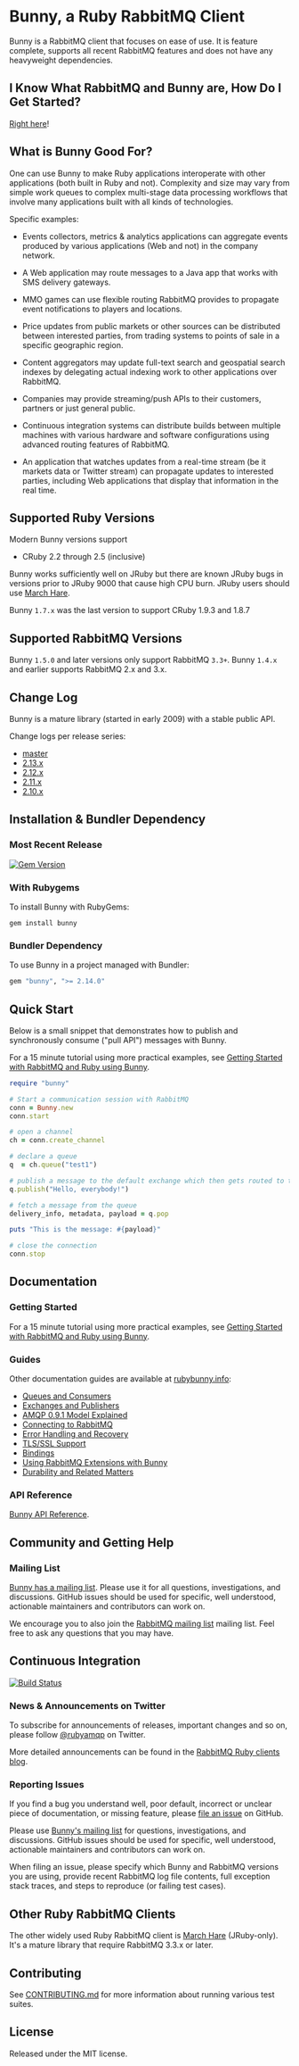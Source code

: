 # Bunny, a Ruby RabbitMQ Client

Bunny is a RabbitMQ client that focuses on ease of use. It
is feature complete, supports all recent RabbitMQ features and does not
have any heavyweight dependencies.


## I Know What RabbitMQ and Bunny are, How Do I Get Started?

[Right here](http://rubybunny.info/articles/getting_started.html)!


## What is Bunny Good For?

One can use Bunny to make Ruby applications interoperate with other
applications (both built in Ruby and not). Complexity and size may vary from
simple work queues to complex multi-stage data processing workflows that involve
many applications built with all kinds of technologies.

Specific examples:

 * Events collectors, metrics & analytics applications can aggregate events produced by various applications
   (Web and not) in the company network.

 * A Web application may route messages to a Java app that works
   with SMS delivery gateways.

 * MMO games can use flexible routing RabbitMQ provides to propagate event notifications to players and locations.

 * Price updates from public markets or other sources can be distributed between interested parties, from trading systems to points of sale in a specific geographic region.

 * Content aggregators may update full-text search and geospatial search indexes
   by delegating actual indexing work to other applications over RabbitMQ.

 * Companies may provide streaming/push APIs to their customers, partners
   or just general public.

 * Continuous integration systems can distribute builds between multiple machines with various hardware and software
   configurations using advanced routing features of RabbitMQ.

 * An application that watches updates from a real-time stream (be it markets data
   or Twitter stream) can propagate updates to interested parties, including
   Web applications that display that information in the real time.



## Supported Ruby Versions

Modern Bunny versions support

 * CRuby 2.2 through 2.5 (inclusive)

Bunny works sufficiently well on JRuby but there are known
JRuby bugs in versions prior to JRuby 9000 that cause high CPU burn. JRuby users should
use [March Hare](http://rubymarchhare.info).

Bunny `1.7.x` was the last version to support CRuby 1.9.3 and 1.8.7


## Supported RabbitMQ Versions

Bunny `1.5.0` and later versions only support RabbitMQ `3.3+`.
Bunny `1.4.x` and earlier supports RabbitMQ 2.x and 3.x.


## Change Log

Bunny is a mature library (started in early 2009) with
a stable public API.

Change logs per release series:

 * [master](https://github.com/ruby-amqp/bunny/blob/master/ChangeLog.md)
 * [2.13.x](https://github.com/ruby-amqp/bunny/blob/2.13.x-stable/ChangeLog.md)
 * [2.12.x](https://github.com/ruby-amqp/bunny/blob/2.12.x-stable/ChangeLog.md)
 * [2.11.x](https://github.com/ruby-amqp/bunny/blob/2.11.x-stable/ChangeLog.md)
 * [2.10.x](https://github.com/ruby-amqp/bunny/blob/2.10.x-stable/ChangeLog.md)



## Installation & Bundler Dependency

### Most Recent Release

[![Gem Version](https://badge.fury.io/rb/bunny.svg)](http://badge.fury.io/rb/bunny)

### With Rubygems

To install Bunny with RubyGems:

```
gem install bunny
```

### Bundler Dependency

To use Bunny in a project managed with Bundler:

``` ruby
gem "bunny", ">= 2.14.0"
```


## Quick Start

Below is a small snippet that demonstrates how to publish
and synchronously consume ("pull API") messages with Bunny.

For a 15 minute tutorial using more practical examples, see [Getting Started with RabbitMQ and Ruby using Bunny](http://rubybunny.info/articles/getting_started.html).

``` ruby
require "bunny"

# Start a communication session with RabbitMQ
conn = Bunny.new
conn.start

# open a channel
ch = conn.create_channel

# declare a queue
q  = ch.queue("test1")

# publish a message to the default exchange which then gets routed to this queue
q.publish("Hello, everybody!")

# fetch a message from the queue
delivery_info, metadata, payload = q.pop

puts "This is the message: #{payload}"

# close the connection
conn.stop
```


## Documentation

### Getting Started

For a 15 minute tutorial using more practical examples, see [Getting Started with RabbitMQ and Ruby using Bunny](http://rubybunny.info/articles/getting_started.html).

### Guides

Other documentation guides are available at [rubybunny.info](http://rubybunny.info):

 * [Queues and Consumers](http://rubybunny.info/articles/queues.html)
 * [Exchanges and Publishers](http://rubybunny.info/articles/exchanges.html)
 * [AMQP 0.9.1 Model Explained](http://www.rabbitmq.com/tutorials/amqp-concepts.html)
 * [Connecting to RabbitMQ](http://rubybunny.info/articles/connecting.html)
 * [Error Handling and Recovery](http://rubybunny.info/articles/error_handling.html)
 * [TLS/SSL Support](http://rubybunny.info/articles/tls.html)
 * [Bindings](http://rubybunny.info/articles/bindings.html)
 * [Using RabbitMQ Extensions with Bunny](http://rubybunny.info/articles/extensions.html)
 * [Durability and Related Matters](http://rubybunny.info/articles/durability.html)

### API Reference

[Bunny API Reference](http://reference.rubybunny.info/).


## Community and Getting Help

### Mailing List

[Bunny has a mailing list](http://groups.google.com/group/ruby-amqp). Please use it for all questions,
investigations, and discussions. GitHub issues should be used for specific, well understood, actionable
maintainers and contributors can work on.

We encourage you to also join the [RabbitMQ mailing list](https://groups.google.com/forum/#!forum/rabbitmq-users)
mailing list. Feel free to ask any questions that you may have.


## Continuous Integration

[![Build Status](https://travis-ci.org/ruby-amqp/bunny.svg)](https://travis-ci.org/ruby-amqp/bunny/)


### News & Announcements on Twitter

To subscribe for announcements of releases, important changes and so on, please follow [@rubyamqp](https://twitter.com/#!/rubyamqp) on Twitter.

More detailed announcements can be found in the [RabbitMQ Ruby clients blog](http://blog.rubyrabbitmq.info).


### Reporting Issues

If you find a bug you understand well, poor default, incorrect or unclear piece of documentation,
or missing feature, please [file an
issue](http://github.com/ruby-amqp/bunny/issues) on GitHub.

Please use [Bunny's mailing list](http://groups.google.com/group/ruby-amqp) for questions,
investigations, and discussions. GitHub issues should be used for specific, well understood, actionable
maintainers and contributors can work on.

When filing an issue, please specify which Bunny and RabbitMQ versions you
are using, provide recent RabbitMQ log file contents, full exception stack traces,
and steps to reproduce (or failing test cases).


## Other Ruby RabbitMQ Clients

The other widely used Ruby RabbitMQ client is [March Hare](http://rubymarchhare.info) (JRuby-only).
It's a mature library that require RabbitMQ 3.3.x or later.


## Contributing

See [CONTRIBUTING.md](./CONTRIBUTING.md) for more information
about running various test suites.


## License

Released under the MIT license.
